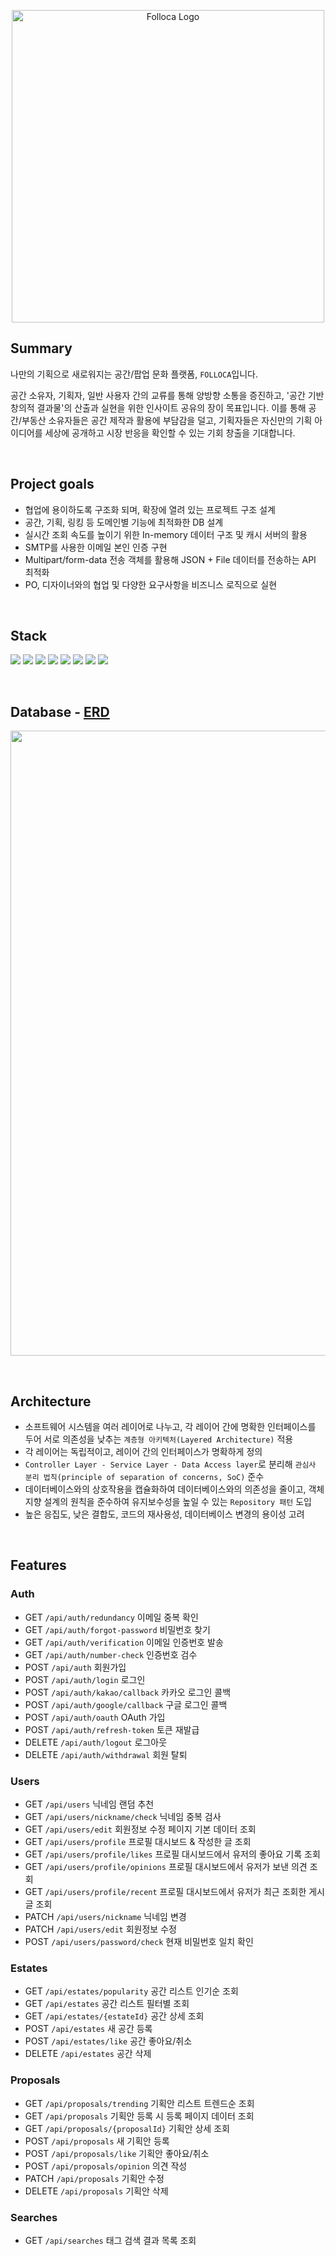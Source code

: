 <p align="center">
  <img src="../folloca_logo.png" width="500" alt="Folloca Logo" />
</p>


## Summary
나만의 기획으로 새로워지는 공간/팝업 문화 플랫폼, `FOLLOCA`입니다.

공간 소유자, 기획자, 일반 사용자 간의 교류를 통해 양방향 소통을 증진하고, '공간 기반 창의적 결과물'의 산출과 실현을 위한 인사이트 공유의 장이 목표입니다.
이를 통해 공간/부동산 소유자들은 공간 제작과 활용에 부담감을 덜고, 기획자들은 자신만의 기획 아이디어를 세상에 공개하고 시장 반응을 확인할 수 있는 기회 창출을 기대합니다.

<br/>

## Project goals

- 협업에 용이하도록 구조화 되며, 확장에 열려 있는 프로젝트 구조 설계
- 공간, 기획, 링킹 등 도메인별 기능에 최적화한 DB 설계
- 실시간 조회 속도를 높이기 위한 In-memory 데이터 구조 및 캐시 서버의 활용
- SMTP를 사용한 이메일 본인 인증 구현
- Multipart/form-data 전송 객체를 활용해 JSON + File 데이터를 전송하는 API 최적화
- PO, 디자이너와의 협업 및 다양한 요구사항을 비즈니스 로직으로 실현

<br/>

## Stack
<p>
  <img src="https://img.shields.io/badge/Typescript-3178C6?&logo=Typescript&logoColor=white"/> <img src="https://img.shields.io/badge/Node.js-339933?&logo=Node.js&logoColor=white"/> <img src="https://img.shields.io/badge/NestJS-E0234E?&logo=NestJS&logoColor=white"/> <img src="https://img.shields.io/badge/TypeORM-FF6A00?&logo=TypeORM&logoColor=white"/> <img src="https://img.shields.io/badge/MySQL-4479A1?&logo=MySQL&logoColor=white"/> <img src="https://img.shields.io/badge/Redis-DC382D?&logo=Redis&logoColor=white"/> <img src="https://img.shields.io/badge/Docker-2496ED?&logo=Docker&logoColor=white"/> <img src="https://img.shields.io/badge/AWS-232F3E?&logo=Amazon AWS&logoColor=white"/>
</p>

<br/>

## Database - [ERD](https://www.erdcloud.com/d/XYgJzzaQqemMsiprQ)

<p align="center">
  <a href="https://www.erdcloud.com/d/XYgJzzaQqemMsiprQ" target="blank"><img src="../folloca_erd.png" width="1000"/></a>
</p>

<br/>

## Architecture

- 소프트웨어 시스템을 여러 레이어로 나누고, 각 레이어 간에 명확한 인터페이스를 두어 서로 의존성을 낮추는 `계층형 아키텍처(Layered Architecture)` 적용
- 각 레이어는 독립적이고, 레이어 간의 인터페이스가 명확하게 정의
- `Controller Layer - Service Layer - Data Access layer`로 분리해 `관심사 분리 법칙(principle of separation of concerns, SoC)` 준수
- 데이터베이스와의 상호작용을 캡슐화하여 데이터베이스와의 의존성을 줄이고, 객체 지향 설계의 원칙을 준수하여 유지보수성을 높일 수 있는 `Repository 패턴` 도입
- 높은 응집도, 낮은 결합도, 코드의 재사용성, 데이터베이스 변경의 용이성 고려

<br/>

## Features

### Auth
- GET `/api/auth/redundancy` 이메일 중복 확인
- GET `/api/auth/forgot-password` 비밀번호 찾기
- GET `/api/auth/verification` 이메일 인증번호 발송
- GET `/api/auth/number-check` 인증번호 검수
- POST `/api/auth` 회원가입
- POST `/api/auth/login` 로그인
- POST `/api/auth/kakao/callback` 카카오 로그인 콜백
- POST `/api/auth/google/callback` 구글 로그인 콜백
- POST `/api/auth/oauth` OAuth 가입
- POST `/api/auth/refresh-token` 토큰 재발급
- DELETE `/api/auth/logout` 로그아웃
- DELETE `/api/auth/withdrawal` 회원 탈퇴

### Users
- GET `/api/users` 닉네임 랜덤 추천
- GET `/api/users/nickname/check` 닉네임 중복 검사
- GET `/api/users/edit` 회원정보 수정 페이지 기본 데이터 조회
- GET `/api/users/profile` 프로필 대시보드 & 작성한 글 조회
- GET `/api/users/profile/likes` 프로필 대시보드에서 유저의 좋아요 기록 조회
- GET `/api/users/profile/opinions` 프로필 대시보드에서 유저가 보낸 의견 조회
- GET `/api/users/profile/recent` 프로필 대시보드에서 유저가 최근 조회한 게시글 조회
- PATCH `/api/users/nickname` 닉네임 변경
- PATCH `/api/users/edit` 회원정보 수정
- POST `/api/users/password/check` 현재 비밀번호 일치 확인

### Estates
- GET `/api/estates/popularity` 공간 리스트 인기순 조회
- GET `/api/estates` 공간 리스트 필터별 조회
- GET `/api/estates/{estateId}` 공간 상세 조회
- POST `/api/estates` 새 공간 등록
- POST `/api/estates/like` 공간 좋아요/취소
- DELETE `/api/estates` 공간 삭제

### Proposals
- GET `/api/proposals/trending` 기획안 리스트 트렌드순 조회
- GET `/api/proposals` 기획안 등록 시 등록 페이지 데이터 조회
- GET `/api/proposals/{proposalId}` 기획안 상세 조회
- POST `/api/proposals` 새 기획안 등록
- POST `/api/proposals/like` 기획안 좋아요/취소
- POST `/api/proposals/opinion` 의견 작성
- PATCH `/api/proposals` 기획안 수정
- DELETE `/api/proposals` 기획안 삭제

### Searches
- GET `/api/searches` 태그 검색 결과 목록 조회